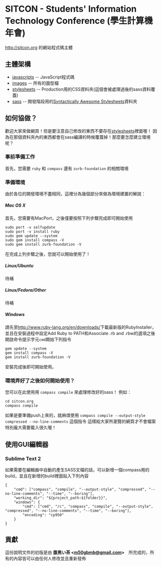 SITCON - Students' Information Technology Conference (學生計算機年會)
=====================================================================

<http://sitcon.org> 的網站程式碼主體

主體架構
--------

* [javascripts](./sitcon-tw.github.com/tree/master/javascripts) -- JavaScript程式碼
* [images](./sitcon-tw.github.com/tree/master/images) -- 所有的圖型檔
* [stylesheets](./sitcon-tw.github.com/tree/master/stylesheets) -- Production用的CSS資料夾(這個會被處理過後的sass資料覆蓋)
* [sass](./sitcon-tw.github.com/tree/master/sass) -- 開發階段用的[Syntactically Awesome Stylesheets][SASS]資料夾

如何協做？
----------

歡迎大家來做網頁！但是要注意自己修改的東西不要存在[stylesheets](./sitcon-tw.github.com/tree/master/stylesheets)裡面喔！
因為在那個資料夾內的東西都會在sass編譯的時候覆蓋掉！那麼要怎麼建立環境呢？

### 事前準備工作

首先，您需要 `ruby` 和 `compass` 還有 `zurb-foundation` 的相關環境

### 準備環境

由於各位的開發環境不盡相同，這裡分為幾個部分來做為環境建置的解說：

##### Mac OS X

首先，您需要有MacPort，之後僅要按照下列步驟完成即可開始使用

    sudo port -v selfupdate
    sudo port -v install ruby
    sudo gem update --system
    sudo gem install compass -V
    sudo gem install zurb-foundation -V

在完成上列步驟之後，您就可以開始使用了！

##### Linux/Ubuntu

待補

##### Linux/Fedora/Other

待補

##### Windows

請先至<http://www.ruby-lang.org/en/downloads/>下載最新版的RubyInstaller，並且在安裝過程中設定Add Ruby to PATH和Associate .rb and .rbw的選項之後開啟命令提示字元`cmd`開始下列指令

    gem update --system
    gem install compass -V
    gem install zurb-foundation -V

安裝完成後即可開始使用。

### 環境弄好了之後如何開始使用？

您可以在此使用用 `compass compile` 來處理修改好的sass！
例如：

    cd sitcon.org
    compass compile

如果是要準備push上來的，就麻煩使用 `compass compile --output-style compressed --no-line-comments` 這個指令
這樣給大家所瀏覽的網頁才不會檔案特別龐大需要載入很久喔！


使用GUI編輯器
-------------

### Sublime Text 2

如果需要在編輯器中自動的產生SASS文檔的話，可以新增一個compass用的build，並且在新增的build裡面貼入下列內容

    {
        "cmd": ["compass", "compile", "--output-style", "compressed", "--no-line-comments", "--time", "--boring"],
        "working_dir": "${project_path:${folder}}",
        "windows": {
            "cmd": ["cmd", "/c", "compass", "compile", "--output-style", "compressed", "--no-line-comments", "--time", "--boring"],
            "encoding": "cp950"
        }
    }


貢獻
----

這份說明文件的初版是由 **腹黒い茶 <<m50gbmb@gmail.com>>**　所完成的，所有的內容皆可以由任何人修改並且重新發佈


[SASS]: http://sass-lang.com